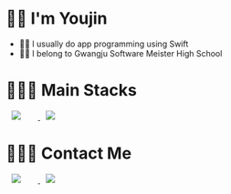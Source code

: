
# 🤘🏻 I'm Youjin

- ☝🏻 I usually do app programming using Swift 
- ✌🏻 I belong to Gwangju Software Meister High School

# 👩🏻‍💻 Main Stacks
<a href="https://developer.apple.com/kr/swift/">
    <img 
        src="http://img.shields.io/badge/-Swift-FFDEDE?style=flat&logo=Swift&link=https://developer.apple.com/kr/swift/"
        style="height : auto; margin-left : 10px; margin-right : 30px;"/>
</a>
<a href="https://www.apple.com/kr/ios/ios-14/">
    <img 
        src="http://img.shields.io/badge/-Ios-ff69b4?style=flat&logo=Apple&link=https://developer.apple.com/kr/swift/"
        style="height : auto; margin-left : 10px; margin-right : 30px;"/>
</a>

# 🙆🏻‍♀️ Contact Me
<a href="https://www.instagram.com/yooooouujin/">
    <img 
        src="http://img.shields.io/badge/-Instagram-yellow?style=flat&logo=Instagram&link=https://www.instagram.com/yooooouujin/"
        style="height : auto; margin-left : 10px; margin-right : 30px;"/>
</a>
<a href="https://www.facebook.com/profile.php?id=100013386198499">
    <img 
        src="http://img.shields.io/badge/-Facebook-DEEBFF?style=flat&logo=Facebook&link=https://www.facebook.com/profile.php?id=100013386198499"
        style="height : auto; margin-left : 10px; margin-right : 30px;"/>
</a>
